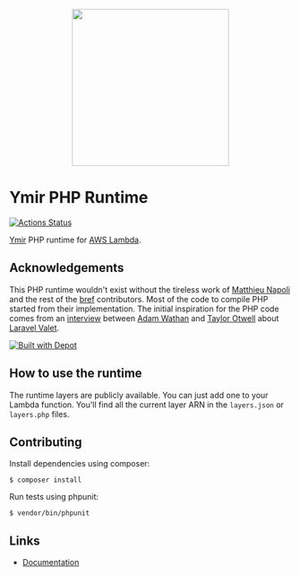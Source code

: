 <p align="center">
    <a href="https://ymirapp.com" target="_blank" align="center">
        <img src="https://cdn-std.droplr.net/files/acc_680806/69fc3k" width="280">
    </a>
</p>

# Ymir PHP Runtime

[![Actions Status](https://github.com/ymirapp/php-runtime/workflows/Continuous%20Integration/badge.svg)](https://github.com/ymirapp/php-runtime/actions)

[Ymir][1] PHP runtime for [AWS Lambda][2].

## Acknowledgements

This PHP runtime wouldn't exist without the tireless work of [Matthieu Napoli][3] and the rest of the [bref][4] contributors. 
Most of the code to compile PHP started from their implementation. The initial inspiration for the PHP code comes from an 
[interview][5] between [Adam Wathan][6] and [Taylor Otwell][7] about [Laravel Valet][8].

[![Built with Depot](https://depot.dev/badges/built-with-depot.svg)](https://depot.dev/?utm_source=Ymir)

## How to use the runtime

The runtime layers are publicly available. You can just add one to your Lambda function. You'll find all the current layer ARN in the `layers.json` or `layers.php` files. 

## Contributing

Install dependencies using composer:

```console
$ composer install
```

Run tests using phpunit:

```console
$ vendor/bin/phpunit
```

## Links

 * [Documentation][9]

[1]: https://ymirapp.com
[2]: https://aws.amazon.com/lambda/
[3]: https://github.com/mnapoli
[4]: https://github.com/brefphp/bref
[5]: https://fullstackradio.com/120
[6]: https://github.com/adamwathan
[7]: https://github.com/taylorotwell
[8]: https://github.com/laravel/valet
[9]: https://docs.ymirapp.com

